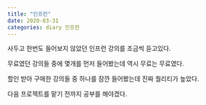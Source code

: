 ```yaml
---
title: "인프런"
date: 2020-03-31
categories: diary 인프런
---
```

사두고 한번도 들어보지 않았던 인프런 강의를 조금씩 듣고있다.

무료였던 강의들 중에 몇개를 먼저 들어봤는데 역시 무료는 무료였다.

할인 받아 구매한 강의들 중 하나를 잠깐 들어봤는데 진짜 퀄리티가 높았다.

다음 프로젝트를 맡기 전까지 공부를 해야겠다.
